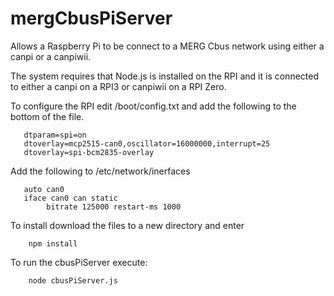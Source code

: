 # mergCbusPiServer
Allows a Raspberry Pi to be connect to a MERG Cbus network using either a canpi or a canpiwii.

The system requires that Node.js is installed on the RPI and it is connected to either a canpi on a RPI3 or canpiwii on a RPI Zero.

To configure the RPI edit /boot/config.txt and add the following to the bottom of the file.
```
   dtparam=spi=on  
   dtoverlay=mcp2515-can0,oscillator=16000000,interrupt=25  
   dtoverlay=spi-bcm2835-overlay 
```
Add the following to /etc/network/inerfaces
```
   auto can0
   iface can0 can static
        bitrate 125000 restart-ms 1000
```

To install download the files to a new directory and enter 
```
    npm install
```
To run the cbusPiServer execute:
```
    node cbusPiServer.js
```
